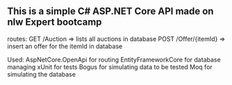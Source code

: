 ## This is a simple C# ASP.NET Core API made on nlw Expert bootcamp
routes:
GET
/Auction => lists all auctions in database
POST
/Offer/{itemId} => insert an offer for the itemId in database

Used:
AspNetCore.OpenApi for routing
EntityFrameworkCore for database managing
xUnit for tests
Bogus for simulating data to be tested
Moq for simulating the database
